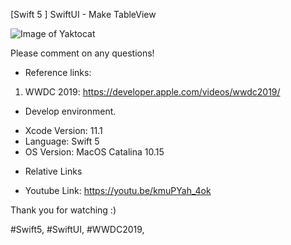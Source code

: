 [Swift 5 ] SwiftUI - Make TableView

![Image of Yaktocat](https://1.bp.blogspot.com/-TfuyCpSdtZk/XZApQM7XkLI/AAAAAAAAA4E/8vFyN7D6fY0dqe7BoclqP3Z9CKl2a8TvACLcBGAsYHQ/s1600/designIcon.jpg)

Please comment on any questions! 

* Reference links:

1. WWDC 2019: https://developer.apple.com/videos/wwdc2019/

* Develop environment.

- Xcode Version: 11.1
- Language: Swift 5
- OS Version: MacOS Catalina 10.15

* Relative Links

- Youtube Link: https://youtu.be/kmuPYah_4ok

Thank you for watching :)

#Swift5, #SwiftUI, #WWDC2019,
